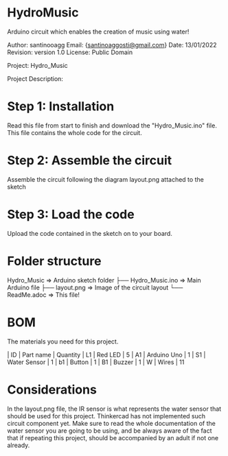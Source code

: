 # HydroMusic
Arduino circuit which enables the creation of music using water!

Author: santinooagg
Email: {santinoaggosti@gmail.com}
Date: 13/01/2022
Revision: version 1.0
License: Public Domain


Project: Hydro_Music 

Project Description:

# Step 1: Installation

Read this file from start to finish and download the "Hydro_Music.ino" file. This file contains the whole code for the circuit.

# Step 2: Assemble the circuit

Assemble the circuit following the diagram layout.png attached to the sketch

# Step 3: Load the code

Upload the code contained in the sketch on to your board.

# Folder structure


 Hydro_Music              => Arduino sketch folder
  ├── Hydro_Music.ino     => Main Arduino file
  ├── layout.png          => Image of the circuit layout
  └── ReadMe.adoc         => This file!

# BOM
The materials you need for this project.

| ID | Part name      | Quantity
| L1 | Red LED        | 5
| A1 | Arduino Uno    | 1
| S1 | Water Sensor   | 1
| b1 | Button         | 1
| B1 | Buzzer         | 1
| W  | Wires          | 11


# Considerations
In the layout.png file, the IR sensor is what represents the water sensor that should be used for this project. Thinkercad has not implemented such circuit component yet. 
Make sure to read the whole documentation of the water sensor you are going to be using, and be always aware of the fact that if repeating this project, should be accompanied by an adult if not one already.
